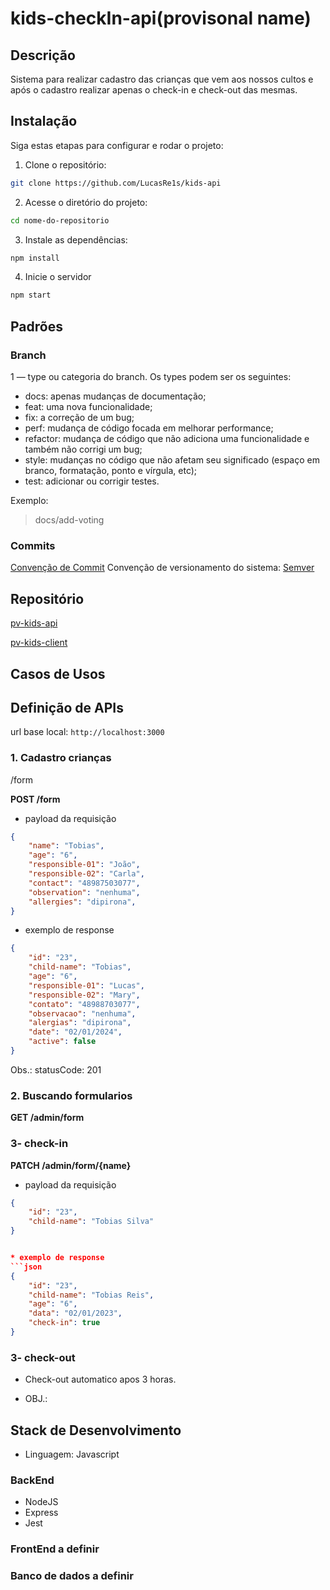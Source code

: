  # kids-checkIn-api(provisonal name)
 
 ## Descrição
 
Sistema para realizar cadastro das crianças que vem aos nossos cultos e após o cadastro realizar apenas o check-in e check-out das mesmas.

## Instalação
Siga estas etapas para configurar e rodar o projeto:
1. Clone o repositório:
```bash
git clone https://github.com/LucasRe1s/kids-api
```
2. Acesse o diretório do projeto:
```bash
cd nome-do-repositorio
```
3.  Instale as dependências:
```bash
npm install
```
4. Inicie o servidor
```bash
npm start
```

## Padrões

### Branch
1 — type ou categoria do branch. Os types podem ser os seguintes:
- docs: apenas mudanças de documentação;
- feat: uma nova funcionalidade;
- fix: a correção de um bug;
- perf: mudança de código focada em melhorar performance;
- refactor: mudança de código que não adiciona uma funcionalidade e também não corrigi um bug;
- style: mudanças no código que não afetam seu significado (espaço em branco, formatação, ponto e vírgula, etc);
- test: adicionar ou corrigir testes.

Exemplo:
> docs/add-voting

### Commits
[Convenção de Commit](https://www.conventionalcommits.org/en/v1.0.0/)
Convenção de versionamento do sistema: [Semver](https://semver.org/lang/pt-BR/)

## Repositório

[pv-kids-api](https://github.com/LucasRe1s/kids-api/)

[pv-kids-client](https://github.com/LucasRe1s/)
 
## Casos de Usos

## Definição de APIs

url base local: `http://localhost:3000`

### 1. Cadastro crianças

/form

**POST /form**
* payload da requisição
```json
{
    "name": "Tobias",
    "age": "6",
    "responsible-01": "João",
    "responsible-02": "Carla",
    "contact": "48987503077",
    "observation": "nenhuma",
    "allergies": "dipirona",
}
```

* exemplo de response
```json
{
    "id": "23",
    "child-name": "Tobias",
    "age": "6",
    "responsible-01": "Lucas",
    "responsible-02": "Mary",
    "contato": "48988703077",
    "observacao": "nenhuma",
    "alergias": "dipirona",
    "date": "02/01/2024",
    "active": false
}
```
Obs.: statusCode: 201

### 2. Buscando formularios
**GET /admin/form**

### 3- check-in
**PATCH /admin/form/{name}**
* payload da requisição
```json
{
    "id": "23",
    "child-name": "Tobias Silva"
}


* exemplo de response 
```json 
{
    "id": "23",
    "child-name": "Tobias Reis",
    "age": "6",
    "data": "02/01/2023",
    "check-in": true
}
```
### 3- check-out
* Check-out automatico apos 3 horas.

- OBJ.: 
 
 
 
## Stack de Desenvolvimento

- Linguagem: Javascript

### BackEnd
- NodeJS
- Express
- Jest

### FrontEnd a definir


### Banco de dados a definir